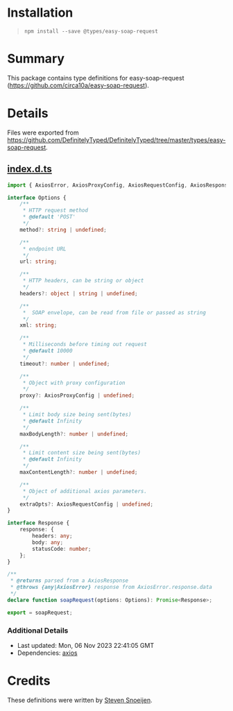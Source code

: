 # Installation
> `npm install --save @types/easy-soap-request`

# Summary
This package contains type definitions for easy-soap-request (https://github.com/circa10a/easy-soap-request).

# Details
Files were exported from https://github.com/DefinitelyTyped/DefinitelyTyped/tree/master/types/easy-soap-request.
## [index.d.ts](https://github.com/DefinitelyTyped/DefinitelyTyped/tree/master/types/easy-soap-request/index.d.ts)
````ts
import { AxiosError, AxiosProxyConfig, AxiosRequestConfig, AxiosResponse } from "axios";

interface Options {
    /**
     * HTTP request method
     * @default 'POST'
     */
    method?: string | undefined;

    /**
     * endpoint URL
     */
    url: string;

    /**
     * HTTP headers, can be string or object
     */
    headers?: object | string | undefined;

    /**
     *  SOAP envelope, can be read from file or passed as string
     */
    xml: string;

    /**
     * Milliseconds before timing out request
     * @default 10000
     */
    timeout?: number | undefined;

    /**
     * Object with proxy configuration
     */
    proxy?: AxiosProxyConfig | undefined;

    /**
     * Limit body size being sent(bytes)
     * @default Infinity
     */
    maxBodyLength?: number | undefined;

    /**
     * Limit content size being sent(bytes)
     * @default Infinity
     */
    maxContentLength?: number | undefined;

    /**
     * Object of additional axios parameters.
     */
    extraOpts?: AxiosRequestConfig | undefined;
}

interface Response {
    response: {
        headers: any;
        body: any;
        statusCode: number;
    };
}

/**
 * @returns parsed from a AxiosResponse
 * @throws {any|AxiosError} response from AxiosError.response.data
 */
declare function soapRequest(options: Options): Promise<Response>;

export = soapRequest;

````

### Additional Details
 * Last updated: Mon, 06 Nov 2023 22:41:05 GMT
 * Dependencies: [axios](https://npmjs.com/package/axios)

# Credits
These definitions were written by [Steven Snoeijen](https://github.com/stevensnoeijen).
